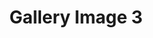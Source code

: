 ---
title: "Gallery Image 3"
description: "A beautiful image from our restaurant gallery"
coverImage:
  src: "/redesign/july2025/gallery/slide3.webp"
  alt: "Restaurant gallery image 3"
tags: ["restaurant", "food", "drink"]
publishDate: 2023-09-03
draft: false
---